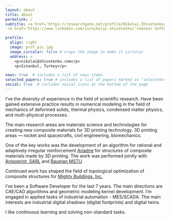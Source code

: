 ```yaml
---
layout: about
title: about
permalink: /
subtitle: <a href='https://researchgate.net/profile/Nikolai-Zhivotenko/'>M.Sc. (Hons)</a>,
 <a href='https://www.linkedin.com/in/nikolai-zhivotenko/'>Senior Software Engineer – Mighty Buildings, Inc.</a>

profile:
  align: right
  image: prof_pic.jpg
  image_circular: false # crops the image to make it circular
  address: >
    <p>nikolai@zhivotenko.com</p>
    <p>Istanbul, Turkey</p>

news: true  # includes a list of news items
selected_papers: true # includes a list of papers marked as "selected={true}"
social: true  # includes social icons at the bottom of the page
---
```


I’ve the diversity of experience in the field of scientific research. Have been gained extensive practice results in numerical modeling in the field of mechanics of deformed solids, thermal physics, condensed matter physics, and multi-physical processes.

The main research areas are materials science and technologies for creating new composite materials for 3D printing technology. 3D printing areas — rocket and spacecrafts, civil engineering, biomechanics.

One of the key works was the development of an algorithm for rational and adaptively irregular reinforcement [Ariadne](https://niko-zvt.github.io/Ariadne) for structures of composite materials made by 3D printing. The work was performed jointly with [Anisoprint, SARL](https://anisoprint.com/) and [Bauman MSTU](https://bmstu.ru/).

Continued work has shaped the field of topological optimization of composite structures for [Mighty Buildings, Inc.](https://mightybuildings.com/)

I’ve been a Software Developer for the last 7 years. The main directions are CAE/CAD algorithms and geometric modeling kernel development. I’m engaged in applied tasks of industrial automation - MES/SCADA. The main interests are industrial digital shadows (digital footprints) and digital twins.

I like continuous learning and solving non-standard tasks.
